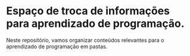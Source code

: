 # Espaço de troca de informações para aprendizado de programação.

Neste repositório, vamos organizar conteúdos relevantes para o aprendizado de programação em pastas.

